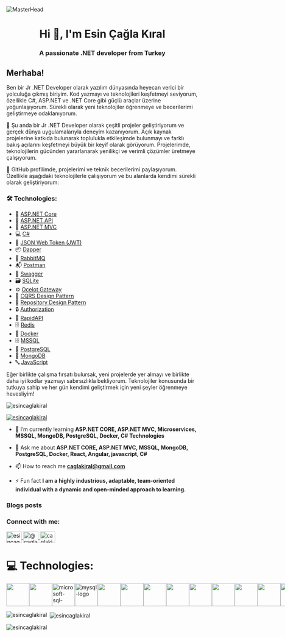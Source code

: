 ![MasterHead](https://miro.medium.com/v2/resize:fit:825/0*jZBSbWmvl6IF-YPW.png)

<h1 align="center">Hi 👋, I'm Esin Çağla Kıral</h1>
<h3 align="center">A passionate .NET developer from Turkey</h3>

## Merhaba!

Ben bir Jr .NET Developer olarak yazılım dünyasında heyecan verici bir yolculuğa çıkmış biriyim. Kod yazmayı ve teknolojileri keşfetmeyi seviyorum, özellikle C#, ASP.NET ve .NET Core gibi güçlü araçlar üzerine yoğunlaşıyorum. Sürekli olarak yeni teknolojiler öğrenmeye ve becerilerimi geliştirmeye odaklanıyorum.

💼 Şu anda bir Jr .NET Developer olarak çeşitli projeler geliştiriyorum ve gerçek dünya uygulamalarıyla deneyim kazanıyorum. Açık kaynak projelerine katkıda bulunarak toplulukla etkileşimde bulunmayı ve farklı bakış açılarını keşfetmeyi büyük bir keyif olarak görüyorum. Projelerimde, teknolojilerin gücünden yararlanarak yenilikçi ve verimli çözümler üretmeye çalışıyorum.

🚀 GitHub profilimde, projelerimi ve teknik becerilerimi paylaşıyorum. Özellikle aşağıdaki teknolojilerle çalışıyorum ve bu alanlarda kendimi sürekli olarak geliştiriyorum:

### 🛠️ Technologies:
- 🔵 [ASP.NET Core](https://docs.microsoft.com/en-us/aspnet/core/)
- 🔗 [ASP.NET API](https://docs.microsoft.com/en-us/aspnet/core/web-api/)
- 🔧 [ASP.NET MVC](https://docs.microsoft.com/en-us/aspnet/mvc/)
- 💻 [C#](https://docs.microsoft.com/en-us/dotnet/csharp/)
- 🔑 [JSON Web Token (JWT)](https://jwt.io/)
- 📦 [Dapper](https://dapper-tutorial.net/)
- 🐇 [RabbitMQ](https://www.rabbitmq.com/)
- 📬 [Postman](https://www.getpostman.com/)
- 📜 [Swagger](https://swagger.io/)
- 🗃️ [SQLite](https://www.sqlite.org/)
- ⚙️ [Ocelot Gateway](https://ocelot.readthedocs.io/en/latest/)
- 🔄 [CQRS Design Pattern](https://www.dotnettricks.com/learn/designpatterns/cqrs-design-pattern-dotnet)
- 📂 [Repository Design Pattern](https://martinfowler.com/eaaCatalog/repository.html)
- 🔒 [Authorization](https://docs.microsoft.com/en-us/aspnet/core/security/authorization/secure-data)
- 🔗 [RapidAPI](https://rapidapi.com/)
- 🗄️ [Redis](https://redis.io/)
- 🐳 [Docker](https://www.docker.com/)
- 🗄️ [MSSQL](https://www.microsoft.com/en-us/sql-server)
- 🐘 [PostgreSQL](https://www.postgresql.org/)
- 🍃 [MongoDB](https://www.mongodb.com/)
- 🔤 [JavaScript](https://developer.mozilla.org/en-US/docs/Web/JavaScript)

Eğer birlikte çalışma fırsatı bulursak, yeni projelerde yer almayı ve birlikte daha iyi kodlar yazmayı sabırsızlıkla bekliyorum. Teknolojiler konusunda bir tutkuya sahip ve her gün kendimi geliştirmek için yeni şeyler öğrenmeye hevesliyim!



<p align="left"> 
  <img src="https://komarev.com/ghpvc/?username=esincaglakiral&label=Profile%20views&color=0e75b6&style=flat" alt="esincaglakiral" /> 
</p>

<p align="left"> 
  <a href="https://github.com/ryo-ma/github-profile-trophy">
    <img src="https://github-profile-trophy.vercel.app/?username=esincaglakiral" alt="esincaglakiral" />
  </a> 
</p>

- 🌱 I’m currently learning **ASP.NET CORE, ASP.NET MVC, Microservices, MSSQL, MongoDB, PostgreSQL, Docker, C# Technologies**

- 💬 Ask me about **ASP.NET CORE, ASP.NET MVC, MSSQL, MongoDB, PostgreSQL, Docker, React, Angular, javascript, C#**

- 📫 How to reach me **caglakiral@gmail.com**

- ⚡ Fun fact **I am a highly industrious, adaptable, team-oriented individual with a dynamic and open-minded approach to learning.**

### Blogs posts
<!-- BLOG-POST-LIST:START -->
<!-- BLOG-POST-LIST:END -->

<h3 align="left">Connect with me:</h3>
<p align="left">

  <a href="https://linkedin.com/in/esincaglakiral" target="blank">
    <img align="center" src="https://raw.githubusercontent.com/rahuldkjain/github-profile-readme-generator/master/src/images/icons/Social/linked-in-alt.svg" alt="esincaglakiral" height="30" width="40" />
  </a>
  <a href="https://medium.com/@caglakiral" target="blank">
    <img align="center" src="https://raw.githubusercontent.com/rahuldkjain/github-profile-readme-generator/master/src/images/icons/Social/medium.svg" alt="@caglakiral" height="30" width="40" />
  </a>
  <a href="https://www.hackerrank.com/caglakiral" target="blank">
    <img align="center" src="https://raw.githubusercontent.com/rahuldkjain/github-profile-readme-generator/master/src/images/icons/Social/hackerrank.svg" alt="caglakiral" height="30" width="40" />
  </a>
</p>

# 💻 Technologies:
<div style="display: flex; gap: 10;">
  <a href="https://learn.microsoft.com/en-us/dotnet/csharp/" >
    <img src="https://cdn.worldvectorlogo.com/logos/c--4.svg" width="60" height="60">
  </a>

<a href="https://learn.microsoft.com/en-us/dotnet/">
   <img src="https://upload.wikimedia.org/wikipedia/commons/e/ee/.NET_Core_Logo.svg" width="60" height="60">
</a>
<a href="https://www.microsoft.com/tr-tr/sql-server/sql-server-2022">
<img width="60" height="60" src="https://img.icons8.com/color/48/microsoft-sql-server.png" alt="microsoft-sql-server"/>
</a>
<a href="https://www.mysql.com/">
 <img width="60" height="60" src="https://img.icons8.com/color/48/mysql-logo.png" alt="mysql-logo"/>
</a>
<a href="https://www.postgresql.org/">
  <img src="https://www.svgrepo.com/show/439268/postgresql.svg" width="60" height="60">
</a>
<a href="https://www.mongodb.com/">
   <img src="https://www.svgrepo.com/show/373845/mongo.svg" width="60" height="60">
</a>
 <a href="https://html.com/">
   <img src="https://www.svgrepo.com/show/452228/html-5.svg" width="60" height="60">
 </a>
<a href="https://www.nuget.org/packages/Dapper">
  <img src="https://api.nuget.org/v3-flatcontainer/dapper/2.1.35/icon" width="60" height="60">
</a>
<a href="https://www.docker.com/">
 <img src="https://github.com/user-attachments/assets/56d058bf-3539-4515-9626-96edd4b5080e" width="60" height="60">
</a>
<a href="https://jwt.io/">
 <img src="https://github.com/user-attachments/assets/2f1b2277-4b29-4803-9bc5-34da03575068" width="60" height="60">
</a>
<a href="https://www.rabbitmq.com/">
 <img src="https://github.com/user-attachments/assets/ec4148f6-089b-43a5-a5ac-90a97b570017" width="60" height="60">
</a>
<a href="https://redis.io/">
 <img src="https://github.com/user-attachments/assets/5c4c40d2-a155-4dbf-89b8-bb93ce821e74" width="60" height="60">
</a>
<a href="https://azure.microsoft.com/">
  <img src="https://www.svgrepo.com/show/448271/azure-devops.svg" width="60" height="60">
</a>
<a href="https://github.com/SignalR/SignalR">
  <img src="https://camo.githubusercontent.com/7756f4d96fbae10fad3ffb32fe76b870f037f5d3c77050786ff2d70b7c25d26c/68747470733a2f2f646f63732e6d6963726f736f66742e636f6d2f73762d73652f617a7572652f6d656469612f696e6465782f617a7572652d7369676e616c722e737667" width="60" height="60">
</a>
<a href="https://git-scm.com/">
  <img src="https://www.svgrepo.com/show/452210/git.svg" width="60" height="60">
</a>
<a href="https://www.postman.com/">
  <img src="https://www.svgrepo.com/show/354202/postman-icon.svg" width="60" height="60">
</a>

</div>






<p><img align="left" src="https://github-readme-stats.vercel.app/api/top-langs?username=esincaglakiral&show_icons=true&locale=en&layout=compact" alt="esincaglakiral" /></p>

<p>&nbsp;<img align="center" src="https://github-readme-stats.vercel.app/api?username=esincaglakiral&show_icons=true&locale=en" alt="esincaglakiral" /></p>

<p><img align="center" src="https://github-readme-streak-stats.herokuapp.com/?user=esincaglakiral&" alt="esincaglakiral" /></p>
